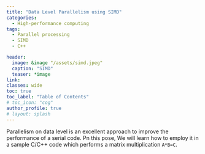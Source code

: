 ```yaml
---
title: "Data Level Parallelism using SIMD"
categories:
  - High-performance computing
tags:
  - Parallel processing 
  - SIMD
  - C++

header:
  image: &image "/assets/simd.jpeg"
  caption: "SIMD"
  teaser: *image
link: 
classes: wide
toc: true
toc_label: "Table of Contents"
# toc_icon: "cog"
author_profile: true
# layout: splash
---
```


Parallelism on data level is an excellent approach to improve the performance of a serial code. Pn this pose, We will learn how to employ it in a sample C/C++ code which performs a matrix multiplication `A*B=C`.